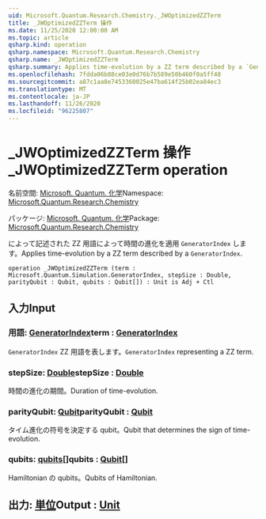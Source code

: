 ```yaml
---
uid: Microsoft.Quantum.Research.Chemistry._JWOptimizedZZTerm
title: _JWOptimizedZZTerm 操作
ms.date: 11/25/2020 12:00:00 AM
ms.topic: article
qsharp.kind: operation
qsharp.namespace: Microsoft.Quantum.Research.Chemistry
qsharp.name: _JWOptimizedZZTerm
qsharp.summary: Applies time-evolution by a ZZ term described by a `GeneratorIndex`.
ms.openlocfilehash: 7fdda06b88ce03e0d76b7b589e50b460f0a5ff48
ms.sourcegitcommit: a87c1aa8e7453360025e47ba614f25b02ea84ec3
ms.translationtype: MT
ms.contentlocale: ja-JP
ms.lasthandoff: 11/26/2020
ms.locfileid: "96225807"
---
```

# <a name="_jwoptimizedzzterm-operation"></a><span data-ttu-id="0cfdf-102">_JWOptimizedZZTerm 操作</span><span class="sxs-lookup"><span data-stu-id="0cfdf-102">_JWOptimizedZZTerm operation</span></span>

<span data-ttu-id="0cfdf-103">名前空間: [Microsoft. Quantum. 化学](xref:Microsoft.Quantum.Research.Chemistry)</span><span class="sxs-lookup"><span data-stu-id="0cfdf-103">Namespace: [Microsoft.Quantum.Research.Chemistry](xref:Microsoft.Quantum.Research.Chemistry)</span></span>

<span data-ttu-id="0cfdf-104">パッケージ: [Microsoft. Quantum. 化学](https://nuget.org/packages/Microsoft.Quantum.Research.Chemistry)</span><span class="sxs-lookup"><span data-stu-id="0cfdf-104">Package: [Microsoft.Quantum.Research.Chemistry](https://nuget.org/packages/Microsoft.Quantum.Research.Chemistry)</span></span>


<span data-ttu-id="0cfdf-105">によって記述された ZZ 用語によって時間の進化を適用 `GeneratorIndex` します。</span><span class="sxs-lookup"><span data-stu-id="0cfdf-105">Applies time-evolution by a ZZ term described by a `GeneratorIndex`.</span></span>

```qsharp
operation _JWOptimizedZZTerm (term : Microsoft.Quantum.Simulation.GeneratorIndex, stepSize : Double, parityQubit : Qubit, qubits : Qubit[]) : Unit is Adj + Ctl
```


## <a name="input"></a><span data-ttu-id="0cfdf-106">入力</span><span class="sxs-lookup"><span data-stu-id="0cfdf-106">Input</span></span>

### <a name="term--generatorindex"></a><span data-ttu-id="0cfdf-107">用語: [GeneratorIndex](xref:Microsoft.Quantum.Simulation.GeneratorIndex)</span><span class="sxs-lookup"><span data-stu-id="0cfdf-107">term : [GeneratorIndex](xref:Microsoft.Quantum.Simulation.GeneratorIndex)</span></span>

<span data-ttu-id="0cfdf-108">`GeneratorIndex` ZZ 用語を表します。</span><span class="sxs-lookup"><span data-stu-id="0cfdf-108">`GeneratorIndex` representing a ZZ term.</span></span>


### <a name="stepsize--double"></a><span data-ttu-id="0cfdf-109">stepSize: [Double](xref:microsoft.quantum.lang-ref.double)</span><span class="sxs-lookup"><span data-stu-id="0cfdf-109">stepSize : [Double](xref:microsoft.quantum.lang-ref.double)</span></span>

<span data-ttu-id="0cfdf-110">時間の進化の期間。</span><span class="sxs-lookup"><span data-stu-id="0cfdf-110">Duration of time-evolution.</span></span>


### <a name="parityqubit--qubit"></a><span data-ttu-id="0cfdf-111">parityQubit: [Qubit](xref:microsoft.quantum.lang-ref.qubit)</span><span class="sxs-lookup"><span data-stu-id="0cfdf-111">parityQubit : [Qubit](xref:microsoft.quantum.lang-ref.qubit)</span></span>

<span data-ttu-id="0cfdf-112">タイム進化の符号を決定する qubit。</span><span class="sxs-lookup"><span data-stu-id="0cfdf-112">Qubit that determines the sign of time-evolution.</span></span>


### <a name="qubits--qubit"></a><span data-ttu-id="0cfdf-113">qubits: [qubits](xref:microsoft.quantum.lang-ref.qubit)[]</span><span class="sxs-lookup"><span data-stu-id="0cfdf-113">qubits : [Qubit](xref:microsoft.quantum.lang-ref.qubit)[]</span></span>

<span data-ttu-id="0cfdf-114">Hamiltonian の qubits。</span><span class="sxs-lookup"><span data-stu-id="0cfdf-114">Qubits of Hamiltonian.</span></span>



## <a name="output--unit"></a><span data-ttu-id="0cfdf-115">出力: [単位](xref:microsoft.quantum.lang-ref.unit)</span><span class="sxs-lookup"><span data-stu-id="0cfdf-115">Output : [Unit](xref:microsoft.quantum.lang-ref.unit)</span></span>

